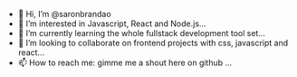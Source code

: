 - 👋 Hi, I’m @saronbrandao
- 👀 I’m interested in Javascript, React and Node.js...
- 🌱 I’m currently learning the whole fullstack development tool set...
- 💞️ I’m looking to collaborate on frontend projects with css, javascript and react...
- 📫 How to reach me: gimme me a shout here on github ...

<!---
saronbrandao/saronbrandao is a ✨ special ✨ repository because its `README.md` (this file) appears on your GitHub profile.
You can click the Preview link to take a look at your changes.
--->
